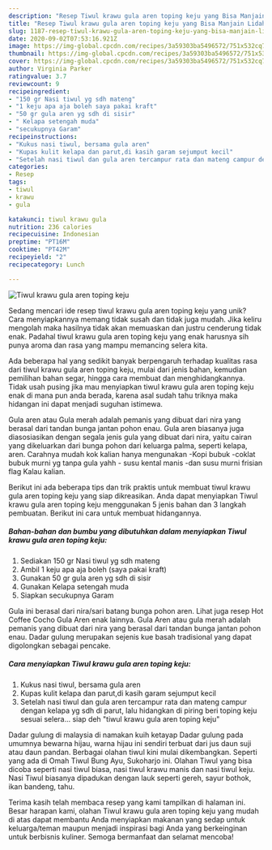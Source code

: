 ```yaml
---
description: "Resep Tiwul krawu gula aren toping keju yang Bisa Manjain Lidah"
title: "Resep Tiwul krawu gula aren toping keju yang Bisa Manjain Lidah"
slug: 1187-resep-tiwul-krawu-gula-aren-toping-keju-yang-bisa-manjain-lidah
date: 2020-09-02T07:53:16.921Z
image: https://img-global.cpcdn.com/recipes/3a59303ba5496572/751x532cq70/tiwul-krawu-gula-aren-toping-keju-foto-resep-utama.jpg
thumbnail: https://img-global.cpcdn.com/recipes/3a59303ba5496572/751x532cq70/tiwul-krawu-gula-aren-toping-keju-foto-resep-utama.jpg
cover: https://img-global.cpcdn.com/recipes/3a59303ba5496572/751x532cq70/tiwul-krawu-gula-aren-toping-keju-foto-resep-utama.jpg
author: Virginia Parker
ratingvalue: 3.7
reviewcount: 9
recipeingredient:
- "150 gr Nasi tiwul yg sdh mateng"
- "1 keju apa aja boleh saya pakai kraft"
- "50 gr gula aren yg sdh di sisir"
- " Kelapa setengah muda"
- "secukupnya Garam"
recipeinstructions:
- "Kukus nasi tiwul, bersama gula aren"
- "Kupas kulit kelapa dan parut,di kasih garam sejumput kecil"
- "Setelah nasi tiwul dan gula aren tercampur rata dan mateng campur dengan kelapa yg sdh di parut, lalu hidangkan di piring beri toping keju sesuai selera... siap deh &#34;tiwul krawu gula aren toping keju&#34;"
categories:
- Resep
tags:
- tiwul
- krawu
- gula

katakunci: tiwul krawu gula 
nutrition: 236 calories
recipecuisine: Indonesian
preptime: "PT16M"
cooktime: "PT42M"
recipeyield: "2"
recipecategory: Lunch

---
```



![Tiwul krawu gula aren toping keju](https://img-global.cpcdn.com/recipes/3a59303ba5496572/751x532cq70/tiwul-krawu-gula-aren-toping-keju-foto-resep-utama.jpg)

Sedang mencari ide resep tiwul krawu gula aren toping keju yang unik? Cara menyiapkannya memang tidak susah dan tidak juga mudah. Jika keliru mengolah maka hasilnya tidak akan memuaskan dan justru cenderung tidak enak. Padahal tiwul krawu gula aren toping keju yang enak harusnya sih punya aroma dan rasa yang mampu memancing selera kita.

Ada beberapa hal yang sedikit banyak berpengaruh terhadap kualitas rasa dari tiwul krawu gula aren toping keju, mulai dari jenis bahan, kemudian pemilihan bahan segar, hingga cara membuat dan menghidangkannya. Tidak usah pusing jika mau menyiapkan tiwul krawu gula aren toping keju enak di mana pun anda berada, karena asal sudah tahu triknya maka hidangan ini dapat menjadi suguhan istimewa.

Gula aren atau Gula merah adalah pemanis yang dibuat dari nira yang berasal dari tandan bunga jantan pohon enau. Gula aren biasanya juga diasosiasikan dengan segala jenis gula yang dibuat dari nira, yaitu cairan yang dikeluarkan dari bunga pohon dari keluarga palma, seperti kelapa, aren. Carahnya mudah kok kalian hanya mengunakan -Kopi bubuk -coklat bubuk murni yg tanpa gula yahh - susu kental manis -dan susu murni frisian flag Kalau kalian.


Berikut ini ada beberapa tips dan trik praktis untuk membuat tiwul krawu gula aren toping keju yang siap dikreasikan. Anda dapat menyiapkan Tiwul krawu gula aren toping keju menggunakan 5 jenis bahan dan 3 langkah pembuatan. Berikut ini cara untuk membuat hidangannya.

<!--inarticleads1-->

##### Bahan-bahan dan bumbu yang dibutuhkan dalam menyiapkan Tiwul krawu gula aren toping keju:

1. Sediakan 150 gr Nasi tiwul yg sdh mateng
1. Ambil 1 keju apa aja boleh (saya pakai kraft)
1. Gunakan 50 gr gula aren yg sdh di sisir
1. Gunakan  Kelapa setengah muda
1. Siapkan secukupnya Garam


Gula ini berasal dari nira/sari batang bunga pohon aren. Lihat juga resep Hot Coffee Cocho Gula Aren enak lainnya. Gula Aren atau gula merah adalah pemanis yang dibuat dari nira yang berasal dari tandan bunga jantan pohon enau. Dadar gulung merupakan sejenis kue basah tradisional yang dapat digolongkan sebagai pencake. 

<!--inarticleads2-->

##### Cara menyiapkan Tiwul krawu gula aren toping keju:

1. Kukus nasi tiwul, bersama gula aren
1. Kupas kulit kelapa dan parut,di kasih garam sejumput kecil
1. Setelah nasi tiwul dan gula aren tercampur rata dan mateng campur dengan kelapa yg sdh di parut, lalu hidangkan di piring beri toping keju sesuai selera... siap deh &#34;tiwul krawu gula aren toping keju&#34;


Dadar gulung di malaysia di namakan kuih ketayap Dadar gulung pada umumnya bewarna hijau, warna hijau ini sendiri terbuat dari jus daun suji atau daun pandan. Berbagai olahan tiwul kini mulai dikembangkan. Seperti yang ada di Omah Tiwul Bung Ayu, Sukoharjo ini. Olahan Tiwul yang bisa dicoba seperti nasi tiwul biasa, nasi tiwul krawu manis dan nasi tiwul keju. Nasi Tiwul biasanya dipadukan dengan lauk seperti gereh, sayur bothok, ikan bandeng, tahu. 

Terima kasih telah membaca resep yang kami tampilkan di halaman ini. Besar harapan kami, olahan Tiwul krawu gula aren toping keju yang mudah di atas dapat membantu Anda menyiapkan makanan yang sedap untuk keluarga/teman maupun menjadi inspirasi bagi Anda yang berkeinginan untuk berbisnis kuliner. Semoga bermanfaat dan selamat mencoba!
